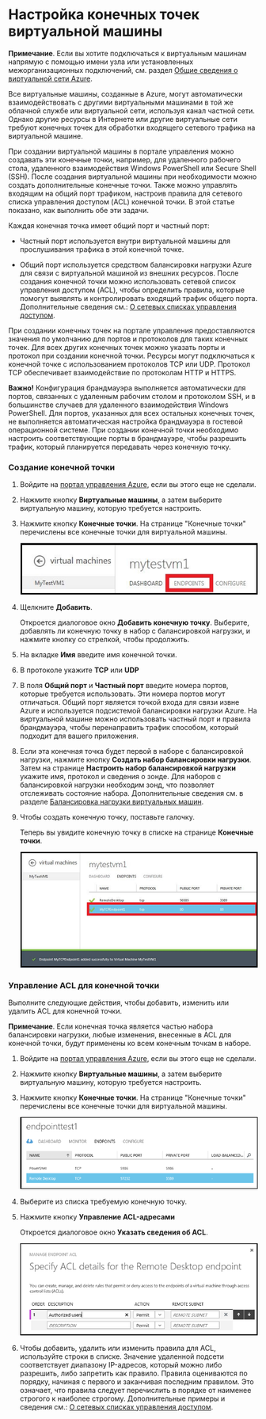 <properties writer="kathydav" editor="tysonn" manager="jeffreyg" />

# Настройка конечных точек виртуальной машины

**Примечание**. Если вы хотите подключаться к виртуальным машинам напрямую с помощью имени узла или установленных межорганизационных подключений, см. раздел [Общие сведения о виртуальной сети Azure][].

Все виртуальные машины, созданные в Azure, могут автоматически взаимодействовать с другими виртуальными машинами в той же облачной службе или виртуальной сети, используя канал частной сети. Однако другие ресурсы в Интернете или другие виртуальные сети требуют конечных точек для обработки входящего сетевого трафика на виртуальной машине.

При создании виртуальной машины в портале управления можно создавать эти конечные точки, например, для удаленного рабочего стола, удаленного взаимодействия Windows PowerShell или Secure Shell (SSH). После создания виртуальной машины при необходимости можно создать дополнительные конечные точки. Также можно управлять входящим на общий порт трафиком, настроив правила для сетевого списка управления доступом (ACL) конечной точки. В этой статье показано, как выполнить обе эти задачи.

Каждая конечная точка имеет общий порт и частный порт:

-   Частный порт используется внутри виртуальной машины для прослушивания трафика в этой конечной точке.

-   Общий порт используется средством балансировки нагрузки Azure для связи с виртуальной машиной из внешних ресурсов. После создания конечной точки можно использовать сетевой список управления доступом (ACL), чтобы определить правила, которые помогут выявлять и контролировать входящий трафик общего порта. Дополнительные сведения см.: [О сетевых списках управления доступом][].

При создании конечных точек на портале управления предоставляются значения по умолчанию для портов и протоколов для таких конечных точек. Для всех других конечных точек можно указать порты и протокол при создании конечной точки. Ресурсы могут подключаться к конечной точке с использованием протоколов TCP или UDP. Протокол TCP обеспечивает взаимодействие по протоколам HTTP и HTTPS.

**Важно!** Конфигурация брандмауэра выполняется автоматически для портов, связанных с удаленным рабочим столом и протоколом SSH, и в большинстве случаев для удаленного взаимодействия Windows PowerShell. Для портов, указанных для всех остальных конечных точек, не выполняется автоматическая настройка брандмауэра в гостевой операционной системе. При создании конечной точки необходимо настроить соответствующие порты в брандмауэре, чтобы разрешить трафик, который планируется передавать через конечную точку.

### Создание конечной точки

1.  Войдите на [портал управления Azure][], если вы этого еще не сделали.

2.  Нажмите кнопку **Виртуальные машины**, а затем выберите виртуальную машину, которую требуется настроить.

3.  Нажмите кнопку **Конечные точки**. На странице "Конечные точки" перечислены все конечные точки для виртуальной машины.

    ![Конечные точки][]

4.  Щелкните **Добавить**.

    Откроется диалоговое окно **Добавить конечную точку**. Выберите, добавлять ли конечную точку в набор с балансировкой нагрузки, и нажмите кнопку со стрелкой, чтобы продолжить.

5.  На вкладке **Имя** введите имя конечной точки.

6.  В протоколе укажите **TCP** или **UDP**

7.  В поля **Общий порт** и **Частный порт** введите номера портов, которые требуется использовать. Эти номера портов могут отличаться. Общий порт является точкой входа для связи извне Azure и используется подсистемой балансировки нагрузки Azure. На виртуальной машине можно использовать частный порт и правила брандмауэра, чтобы перенаправить трафик способом, который подходит для вашего приложения.

8.  Если эта конечная точка будет первой в наборе с балансировкой нагрузки, нажмите кнопку **Создать набор балансировки нагрузки**. Затем на странице **Настроить набор балансировкой нагрузки** укажите имя, протокол и сведения о зонде. Для наборов с балансировкой нагрузки необходим зонд, что позволяет отслеживать состояние набора. Дополнительные сведения см. в разделе [Балансировка нагрузки виртуальных машин][].

9.  Чтобы создать конечную точку, поставьте галочку.

    Теперь вы увидите конечную точку в списке на странице **Конечные точки**.

    ![Конечная точка успешно создана][]

### Управление ACL для конечной точки

Выполните следующие действия, чтобы добавить, изменить или удалить ACL для конечной точки.

**Примечание**. Если конечная точка является частью набора балансировки нагрузки, любые изменения, внесенные в ACL для конечной точки, будут применены ко всем конечным точкам в наборе.

1.  Войдите на [портал управления Azure][], если вы этого еще не сделали.

2.  Нажмите кнопку **Виртуальные машины**, а затем выберите виртуальную машину, которую требуется настроить.

3.  Нажмите кнопку **Конечные точки**. На странице "Конечные точки" перечислены все конечные точки для виртуальной машины.

    ![Список ACL][]

4.  Выберите из списка требуемую конечную точку.

5.  Нажмите кнопку **Управление ACL-адресами**

    Откроется диалоговое окно **Указать сведения об ACL**.

    ![Укажите сведения об ACL][]

6.  Чтобы добавить, удалить или изменить правила для ACL, используйте строки в списке. Значение удаленной подсети соответствует диапазону IP-адресов, который можно либо разрешить, либо запретить как правило. Правила оцениваются по порядку, начиная с первого и заканчивая последним правилом. Это означает, что правила следует перечислить в порядке от наименее строгого к наиболее строгому. Дополнительные примеры и сведения см.: [О сетевых списках управления доступом][].

  [Общие сведения о виртуальной сети Azure]: http://go.microsoft.com/fwlink/p/?LinkID=294063
  [О сетевых списках управления доступом]: http://go.microsoft.com/fwlink/p/?LinkId=303816
  [портал управления Azure]: http://manage.windowsazure.com
  [Конечные точки]: ./media/howto-setup-endpoints/endpointswindows.png
  [Балансировка нагрузки виртуальных машин]: http://www.windowsazure.com/en-us/manage/windows/common-tasks/how-to-load-balance-virtual-machines/
  [Конечная точка успешно создана]: ./media/howto-setup-endpoints/endpointwindowsnew.png
  [Список ACL]: ./media/howto-setup-endpoints/EndpointsShowsDefaultEndpointsForVM.PNG
  [Укажите сведения об ACL]: ./media/howto-setup-endpoints/EndpointACLdetails.PNG
